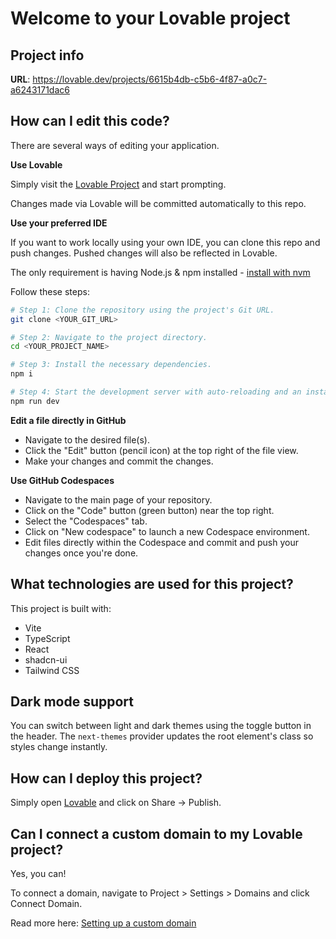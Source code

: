 # Welcome to your Lovable project

## Project info

**URL**: https://lovable.dev/projects/6615b4db-c5b6-4f87-a0c7-a6243171dac6

## How can I edit this code?

There are several ways of editing your application.

**Use Lovable**

Simply visit the [Lovable Project](https://lovable.dev/projects/6615b4db-c5b6-4f87-a0c7-a6243171dac6) and start prompting.

Changes made via Lovable will be committed automatically to this repo.

**Use your preferred IDE**

If you want to work locally using your own IDE, you can clone this repo and push changes. Pushed changes will also be reflected in Lovable.

The only requirement is having Node.js & npm installed - [install with nvm](https://github.com/nvm-sh/nvm#installing-and-updating)

Follow these steps:

```sh
# Step 1: Clone the repository using the project's Git URL.
git clone <YOUR_GIT_URL>

# Step 2: Navigate to the project directory.
cd <YOUR_PROJECT_NAME>

# Step 3: Install the necessary dependencies.
npm i

# Step 4: Start the development server with auto-reloading and an instant preview.
npm run dev
```

**Edit a file directly in GitHub**

- Navigate to the desired file(s).
- Click the "Edit" button (pencil icon) at the top right of the file view.
- Make your changes and commit the changes.

**Use GitHub Codespaces**

- Navigate to the main page of your repository.
- Click on the "Code" button (green button) near the top right.
- Select the "Codespaces" tab.
- Click on "New codespace" to launch a new Codespace environment.
- Edit files directly within the Codespace and commit and push your changes once you're done.

## What technologies are used for this project?

This project is built with:

- Vite
- TypeScript
- React
- shadcn-ui
- Tailwind CSS

## Dark mode support

You can switch between light and dark themes using the toggle button in the
header. The `next-themes` provider updates the root element's class so styles
change instantly.

## How can I deploy this project?

Simply open [Lovable](https://lovable.dev/projects/6615b4db-c5b6-4f87-a0c7-a6243171dac6) and click on Share -> Publish.

## Can I connect a custom domain to my Lovable project?

Yes, you can!

To connect a domain, navigate to Project > Settings > Domains and click Connect Domain.

Read more here: [Setting up a custom domain](https://docs.lovable.dev/tips-tricks/custom-domain#step-by-step-guide)

